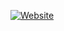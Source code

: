 [![Website](https://img.shields.io/badge/Visit-Website-blue)](https://shruthikravulawork.github.io/Student-Application-Form/)
